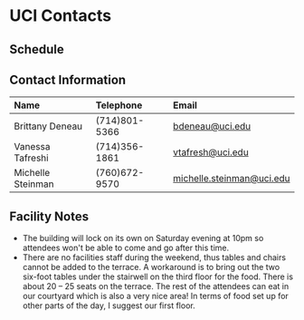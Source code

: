 # UCI Contacts

## Schedule

## Contact Information
    
| Name | Telephone | Email |
| :--  | :-- | :-- |
| Brittany Deneau   | (714)801-5366 | bdeneau@uci.edu |
| Vanessa Tafreshi  | (714)356-1861 | vtafresh@uci.edu |
| Michelle Steinman | (760)672-9570 | michelle.steinman@uci.edu |

## Facility Notes

* The building will lock on its own on Saturday evening at 10pm so attendees won't be able to come and go after this time.
* There are no facilities staff during the weekend, thus tables and chairs cannot be added to the terrace. A workaround is to bring out the two six-foot tables under the stairwell on the third floor for the food. There is about 20 – 25 seats on the terrace. The rest of the attendees can eat in our courtyard which is also a very nice area! In terms of food set up for other parts of the day, I suggest our first floor.

